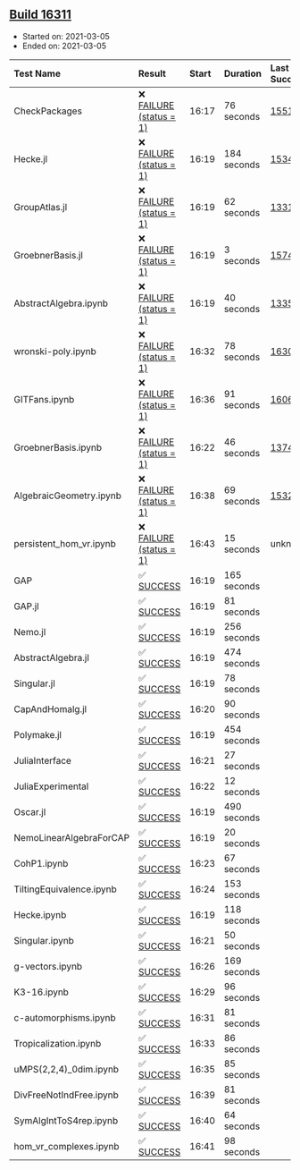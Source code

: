 ## [Build 16311](https://oscarci.mathematik.uni-kl.de/job/oscar/16311/)

* Started on: 2021-03-05
* Ended on: 2021-03-05

| Test Name    | Result | Start | Duration | Last Success | First Failure |
|:-------------|:-------|:------|:---------|:-------------|:--------------|
| CheckPackages | ❌ [FAILURE (status = 1)](https://oscarci.mathematik.uni-kl.de/job/oscar/16311/artifact/logs/build-16311/CheckPackages.log) | 16:17 | 76 seconds | [15514](https://oscarci.mathematik.uni-kl.de/job/oscar/15514/) | [15515](https://oscarci.mathematik.uni-kl.de/job/oscar/15515/) |
| Hecke.jl | ❌ [FAILURE (status = 1)](https://oscarci.mathematik.uni-kl.de/job/oscar/16311/artifact/logs/build-16311/Hecke.jl.log) | 16:19 | 184 seconds | [15344](https://oscarci.mathematik.uni-kl.de/job/oscar/15344/) | [15348](https://oscarci.mathematik.uni-kl.de/job/oscar/15348/) |
| GroupAtlas.jl | ❌ [FAILURE (status = 1)](https://oscarci.mathematik.uni-kl.de/job/oscar/16311/artifact/logs/build-16311/GroupAtlas.jl.log) | 16:19 | 62 seconds | [13311](https://oscarci.mathematik.uni-kl.de/job/oscar/13311/) | [13312](https://oscarci.mathematik.uni-kl.de/job/oscar/13312/) |
| GroebnerBasis.jl | ❌ [FAILURE (status = 1)](https://oscarci.mathematik.uni-kl.de/job/oscar/16311/artifact/logs/build-16311/GroebnerBasis.jl.log) | 16:19 | 3 seconds | [15745](https://oscarci.mathematik.uni-kl.de/job/oscar/15745/) | [15746](https://oscarci.mathematik.uni-kl.de/job/oscar/15746/) |
| AbstractAlgebra.ipynb | ❌ [FAILURE (status = 1)](https://oscarci.mathematik.uni-kl.de/job/oscar/16311/artifact/logs/build-16311/AbstractAlgebra.ipynb.log) | 16:19 | 40 seconds | [13355](https://oscarci.mathematik.uni-kl.de/job/oscar/13355/) | [13356](https://oscarci.mathematik.uni-kl.de/job/oscar/13356/) |
| wronski-poly.ipynb | ❌ [FAILURE (status = 1)](https://oscarci.mathematik.uni-kl.de/job/oscar/16311/artifact/logs/build-16311/wronski-poly.ipynb.log) | 16:32 | 78 seconds | [16308](https://oscarci.mathematik.uni-kl.de/job/oscar/16308/) | [16309](https://oscarci.mathematik.uni-kl.de/job/oscar/16309/) |
| GITFans.ipynb | ❌ [FAILURE (status = 1)](https://oscarci.mathematik.uni-kl.de/job/oscar/16311/artifact/logs/build-16311/GITFans.ipynb.log) | 16:36 | 91 seconds | [16068](https://oscarci.mathematik.uni-kl.de/job/oscar/16068/) | [16069](https://oscarci.mathematik.uni-kl.de/job/oscar/16069/) |
| GroebnerBasis.ipynb | ❌ [FAILURE (status = 1)](https://oscarci.mathematik.uni-kl.de/job/oscar/16311/artifact/logs/build-16311/GroebnerBasis.ipynb.log) | 16:22 | 46 seconds | [13748](https://oscarci.mathematik.uni-kl.de/job/oscar/13748/) | [13749](https://oscarci.mathematik.uni-kl.de/job/oscar/13749/) |
| AlgebraicGeometry.ipynb | ❌ [FAILURE (status = 1)](https://oscarci.mathematik.uni-kl.de/job/oscar/16311/artifact/logs/build-16311/AlgebraicGeometry.ipynb.log) | 16:38 | 69 seconds | [15322](https://oscarci.mathematik.uni-kl.de/job/oscar/15322/) | [15323](https://oscarci.mathematik.uni-kl.de/job/oscar/15323/) |
| persistent_hom_vr.ipynb | ❌ [FAILURE (status = 1)](https://oscarci.mathematik.uni-kl.de/job/oscar/16311/artifact/logs/build-16311/persistent_hom_vr.ipynb.log) | 16:43 | 15 seconds | unknown | unknown |
| GAP | ✅ [SUCCESS](https://oscarci.mathematik.uni-kl.de/job/oscar/16311/artifact/logs/build-16311/GAP.log) | 16:19 | 165 seconds |  |  |
| GAP.jl | ✅ [SUCCESS](https://oscarci.mathematik.uni-kl.de/job/oscar/16311/artifact/logs/build-16311/GAP.jl.log) | 16:19 | 81 seconds |  |  |
| Nemo.jl | ✅ [SUCCESS](https://oscarci.mathematik.uni-kl.de/job/oscar/16311/artifact/logs/build-16311/Nemo.jl.log) | 16:19 | 256 seconds |  |  |
| AbstractAlgebra.jl | ✅ [SUCCESS](https://oscarci.mathematik.uni-kl.de/job/oscar/16311/artifact/logs/build-16311/AbstractAlgebra.jl.log) | 16:19 | 474 seconds |  |  |
| Singular.jl | ✅ [SUCCESS](https://oscarci.mathematik.uni-kl.de/job/oscar/16311/artifact/logs/build-16311/Singular.jl.log) | 16:19 | 78 seconds |  |  |
| CapAndHomalg.jl | ✅ [SUCCESS](https://oscarci.mathematik.uni-kl.de/job/oscar/16311/artifact/logs/build-16311/CapAndHomalg.jl.log) | 16:20 | 90 seconds |  |  |
| Polymake.jl | ✅ [SUCCESS](https://oscarci.mathematik.uni-kl.de/job/oscar/16311/artifact/logs/build-16311/Polymake.jl.log) | 16:19 | 454 seconds |  |  |
| JuliaInterface | ✅ [SUCCESS](https://oscarci.mathematik.uni-kl.de/job/oscar/16311/artifact/logs/build-16311/JuliaInterface.log) | 16:21 | 27 seconds |  |  |
| JuliaExperimental | ✅ [SUCCESS](https://oscarci.mathematik.uni-kl.de/job/oscar/16311/artifact/logs/build-16311/JuliaExperimental.log) | 16:22 | 12 seconds |  |  |
| Oscar.jl | ✅ [SUCCESS](https://oscarci.mathematik.uni-kl.de/job/oscar/16311/artifact/logs/build-16311/Oscar.jl.log) | 16:19 | 490 seconds |  |  |
| NemoLinearAlgebraForCAP | ✅ [SUCCESS](https://oscarci.mathematik.uni-kl.de/job/oscar/16311/artifact/logs/build-16311/NemoLinearAlgebraForCAP.log) | 16:19 | 20 seconds |  |  |
| CohP1.ipynb | ✅ [SUCCESS](https://oscarci.mathematik.uni-kl.de/job/oscar/16311/artifact/logs/build-16311/CohP1.ipynb.log) | 16:23 | 67 seconds |  |  |
| TiltingEquivalence.ipynb | ✅ [SUCCESS](https://oscarci.mathematik.uni-kl.de/job/oscar/16311/artifact/logs/build-16311/TiltingEquivalence.ipynb.log) | 16:24 | 153 seconds |  |  |
| Hecke.ipynb | ✅ [SUCCESS](https://oscarci.mathematik.uni-kl.de/job/oscar/16311/artifact/logs/build-16311/Hecke.ipynb.log) | 16:19 | 118 seconds |  |  |
| Singular.ipynb | ✅ [SUCCESS](https://oscarci.mathematik.uni-kl.de/job/oscar/16311/artifact/logs/build-16311/Singular.ipynb.log) | 16:21 | 50 seconds |  |  |
| g-vectors.ipynb | ✅ [SUCCESS](https://oscarci.mathematik.uni-kl.de/job/oscar/16311/artifact/logs/build-16311/g-vectors.ipynb.log) | 16:26 | 169 seconds |  |  |
| K3-16.ipynb | ✅ [SUCCESS](https://oscarci.mathematik.uni-kl.de/job/oscar/16311/artifact/logs/build-16311/K3-16.ipynb.log) | 16:29 | 96 seconds |  |  |
| c-automorphisms.ipynb | ✅ [SUCCESS](https://oscarci.mathematik.uni-kl.de/job/oscar/16311/artifact/logs/build-16311/c-automorphisms.ipynb.log) | 16:31 | 81 seconds |  |  |
| Tropicalization.ipynb | ✅ [SUCCESS](https://oscarci.mathematik.uni-kl.de/job/oscar/16311/artifact/logs/build-16311/Tropicalization.ipynb.log) | 16:33 | 86 seconds |  |  |
| uMPS(2,2,4)_0dim.ipynb | ✅ [SUCCESS](https://oscarci.mathematik.uni-kl.de/job/oscar/16311/artifact/logs/build-16311/uMPS-2-2-4-_0dim.ipynb.log) | 16:35 | 85 seconds |  |  |
| DivFreeNotIndFree.ipynb | ✅ [SUCCESS](https://oscarci.mathematik.uni-kl.de/job/oscar/16311/artifact/logs/build-16311/DivFreeNotIndFree.ipynb.log) | 16:39 | 81 seconds |  |  |
| SymAlgIntToS4rep.ipynb | ✅ [SUCCESS](https://oscarci.mathematik.uni-kl.de/job/oscar/16311/artifact/logs/build-16311/SymAlgIntToS4rep.ipynb.log) | 16:40 | 64 seconds |  |  |
| hom_vr_complexes.ipynb | ✅ [SUCCESS](https://oscarci.mathematik.uni-kl.de/job/oscar/16311/artifact/logs/build-16311/hom_vr_complexes.ipynb.log) | 16:41 | 98 seconds |  |  |
